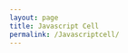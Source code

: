 ```yaml
---
layout: page
title: Javascript Cell
permalink: /Javascriptcell/
---
```


<script>
 print(Hello World)
</script>